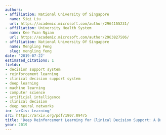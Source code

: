 ```yaml
---
authors:
- affiliation: National University Of Singapore
  name: Siqi Liu
  url: https://academic.microsoft.com/author/2964155231/
- affiliation: University Health System
  name: Kee Yuan Ngiam
  url: https://academic.microsoft.com/author/2963827506/
- affiliation: National University Of Singapore
  name: Mengling Feng
  slug: mengling_feng
date: '2019-07-22'
estimated_citations: 1
fields:
- decision support system
- reinforcement learning
- clinical decision support system
- deep learning
- machine learning
- computer science
- artificial intelligence
- clinical decision
- deep neural networks
in: 'arXiv: Learning'
src: https://arxiv.org/pdf/1907.09475
title: 'Deep Reinforcement Learning for Clinical Decision Support: A Brief Survey'
year: 2019
---
```

